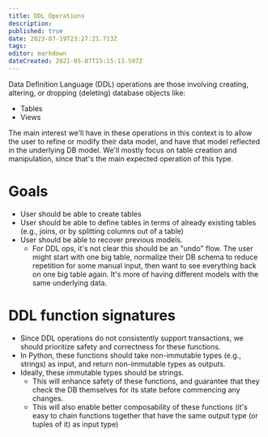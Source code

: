 ```yaml
---
title: DDL Operations
description: 
published: true
date: 2023-07-19T23:27:21.713Z
tags: 
editor: markdown
dateCreated: 2021-05-07T15:15:13.597Z
---
```


Data Definition Language (DDL) operations are those involving creating, altering, or dropping (deleting) database objects like:
- Tables
- Views

The main interest we'll have in these operations in this context is to allow the user to refine or modify their data model, and have that model reflected in the underlying DB model. We'll mostly focus on table creation and manipulation, since that's the main expected operation of this type.

# Goals
- User should be able to create tables
- User should be able to define tables in terms of already existing tables (e.g., joins, or by splitting columns out of a table)
- User should be able to recover previous models. 
	- For DDL ops, it's not clear this should be an "undo" flow. The user might start with one big table, normalize their DB schema to reduce repetition for some manual input, then want to see everything back on one big table again. It's more of having different models with the same underlying data.

# DDL function signatures
- Since DDL operations do not consistently support transactions, we should prioritize safety and correctness for these functions.
- In Python, these functions should take non-immutable types (e.g., strings) as input, and return non-immutable types as outputs.
- Ideally, these immutable types should be strings.
  - This will enhance safety of these functions, and guarantee that they check the DB themselves for its state before commencing any changes.
  - This will also enable better composability of these functions (it's easy to chain functions together that have the same output type (or tuples of it) as input type)

